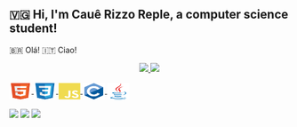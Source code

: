 ## 🇻🇬 Hi, I'm Cauê Rizzo Reple, a computer science student!
🇧🇷 Olá!
🇮🇹 Ciao!

<div align="center">
  <a href="https://github.com/cauereple">
  <img height="180em" src="https://github-readme-stats.vercel.app/api?username=cauereple&show_icons=true&theme=radical&include_all_commits=true&count_private=true"/>
  <img height="180em" src="https://github-readme-stats.vercel.app/api/top-langs/?username=cauereple&layout=compact&langs_count=7&theme=radical"/>
</div>
  
<div style="display: inline_block"><br>
  <img align="center" alt="Caue-HTML" height="30" width="40" src="https://raw.githubusercontent.com/devicons/devicon/master/icons/html5/html5-original.svg">
  <img align="center" alt="Caue-CSS" height="30" width="40" src="https://raw.githubusercontent.com/devicons/devicon/master/icons/css3/css3-original.svg">
  <img align="center" alt="Caue-Js" height="30" width="40" src="https://raw.githubusercontent.com/devicons/devicon/master/icons/javascript/javascript-plain.svg">
  <img align="center" alt="Caue-C" height="30" width="40" src="https://raw.githubusercontent.com/devicons/devicon/master/icons/c/c-original.svg">
  <img align="center" alt="Caue-Python" height="30" width="40" src="https://raw.githubusercontent.com/devicons/devicon/master/icons/java/java-original.svg">
</div>

<div style="display: inline_block"><br>
  <a href="https://instagram.com/cauerizzo" target="_blank"><img src="https://img.shields.io/badge/-Instagram-%23E4405F?style=for-the-badge&logo=instagram&logoColor=white" target="_blank"></a>
  <a href ="mailto:cauereple@gmail.com"><img src="https://img.shields.io/badge/-Gmail-%23333?style=for-the-badge&logo=gmail&logoColor=white" target="_blank"></a>
  <a href="https://www.linkedin.com/in/cauê-reple-25108a103" target="_blank"><img src="https://img.shields.io/badge/-LinkedIn-%230077B5?style=for-the-badge&logo=linkedin&logoColor=white" target="_blank"></a> 
  
</div>
